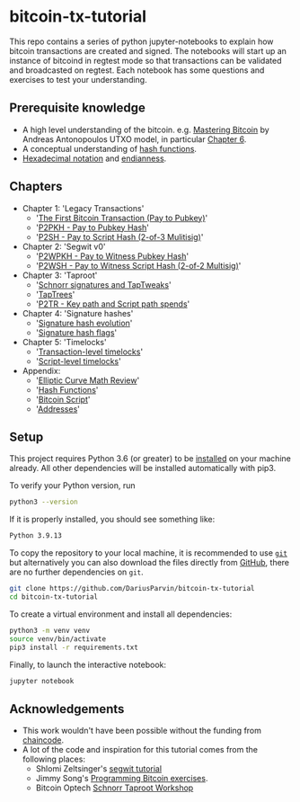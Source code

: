 # bitcoin-tx-tutorial

This repo contains a series of python jupyter-notebooks to explain how bitcoin transactions are created and signed. The notebooks will start up an instance of bitcoind in regtest mode so that transactions can be validated and broadcasted on regtest. Each notebook has some questions and exercises to test your understanding.

## Prerequisite knowledge
- A high level understanding of the bitcoin. e.g. [Mastering Bitcoin](https://github.com/bitcoinbook/bitcoinbook) by Andreas Antonopoulos UTXO model, in particular [Chapter 6](https://github.com/bitcoinbook/bitcoinbook/blob/develop/ch06.asciidoc).
- A conceptual understanding of [hash functions](https://www.thesslstore.com/blog/what-is-a-hash-function-in-cryptography-a-beginners-guide).
- [Hexadecimal notation](https://inst.eecs.berkeley.edu/~cs61bl/r//cur/bits/decimal-binary-hex.html?topic=lab28.topic&step=2&course=) and [endianness](https://www.freecodecamp.org/news/what-is-endianness-big-endian-vs-little-endian/).

## Chapters

+ Chapter 1: 'Legacy Transactions'
  - '[The First Bitcoin Transaction (Pay to Pubkey)](https://github.com/DariusParvin/bitcoin-tx-tutorial/blob/main/chapter1-legacy/first-btc-tx.ipynb)'
  - '[P2PKH - Pay to Pubkey Hash](https://github.com/DariusParvin/bitcoin-tx-tutorial/blob/main/chapter1-legacy/p2pkh.ipynb)'
  - '[P2SH - Pay to Script Hash (2-of-3 Mulitisig)](https://github.com/DariusParvin/bitcoin-tx-tutorial/blob/main/chapter1-legacy/p2sh-multisig.ipynb)'
+ Chapter 2: 'Segwit v0'
  - '[P2WPKH - Pay to Witness Pubkey Hash](https://github.com/DariusParvin/bitcoin-tx-tutorial/blob/main/chapter2-segwitv0/p2wpkh.ipynb)'
  - '[P2WSH - Pay to Witness Script Hash (2-of-2 Multisig)](https://github.com/DariusParvin/bitcoin-tx-tutorial/blob/main/chapter2-segwitv0/p2wsh-2-of-2-multisig.ipynb)'
+ Chapter 3: 'Taproot'
  - '[Schnorr signatures and TapTweaks](https://github.com/DariusParvin/bitcoin-tx-tutorial/blob/main/chapter3-taproot/schnorr-sig-and-taptweak.ipynb)'
  - '[TapTrees](https://github.com/DariusParvin/bitcoin-tx-tutorial/blob/main/chapter3-taproot/taproot-taptree.ipynb)'
  - '[P2TR - Key path and Script path spends](https://github.com/DariusParvin/bitcoin-tx-tutorial/blob/main/chapter3-taproot/p2tr-key-and-script-path.ipynb)'
+ Chapter 4: 'Signature hashes'
  - '[Signature hash evolution](https://github.com/DariusParvin/bitcoin-tx-tutorial/blob/main/chapter4-sighash/sighash-evolution.ipynb)'
  - '[Signature hash flags](https://github.com/DariusParvin/bitcoin-tx-tutorial/blob/main/chapter4-sighash/sighash-flags.ipynb)'
+ Chapter 5: 'Timelocks'
  - '[Transaction-level timelocks](https://github.com/DariusParvin/bitcoin-tx-tutorial/blob/main/chapter5-timelocks/transaction-level-timelocks.ipynb)'
  - '[Script-level timelocks](https://github.com/DariusParvin/bitcoin-tx-tutorial/blob/main/chapter5-timelocks/script-level-timelocks.ipynb)'
+ Appendix:
  - '[Elliptic Curve Math Review](https://github.com/DariusParvin/bitcoin-tx-tutorial/blob/main/appendix/elliptic_curve_math_review.ipynb)'
  - '[Hash Functions](https://github.com/DariusParvin/bitcoin-tx-tutorial/blob/main/appendix/hash-functions.ipynb)'
  - '[Bitcoin Script](https://github.com/DariusParvin/bitcoin-tx-tutorial/blob/main/appendix/bitcoin_script.ipynb)'
  - '[Addresses](https://github.com/DariusParvin/bitcoin-tx-tutorial/blob/main/appendix/addresses.ipynb)'

## Setup
This project requires Python 3.6 (or greater) to be [installed](https://www.python.org/downloads/) on your machine already. All other dependencies will be installed automatically with pip3.

To verify your Python version, run
```sh
python3 --version
```
If it is properly installed, you should see something like:
```sh
Python 3.9.13
```

To copy the repository to your local machine, it is recommended to use [`git`](https://git-scm.com/downloads) but alternatively you can also download the files directly from [GitHub](https://github.com/DariusParvin/bitcoin-tx-tutorial), there are no further dependencies on `git`.

```sh
git clone https://github.com/DariusParvin/bitcoin-tx-tutorial
cd bitcoin-tx-tutorial
```

To create a virtual environment and install all dependencies:
```sh
python3 -m venv venv
source venv/bin/activate
pip3 install -r requirements.txt
```

Finally, to launch the interactive notebook:
```sh
jupyter notebook
```

## Acknowledgements
- This work wouldn't have been possible without the funding from [chaincode](https://chaincode.com).
- A lot of the code and inspiration for this tutorial comes from the following places:
  - Shlomi Zeltsinger's [segwit tutorial](https://github.com/zeltsi/segwit_tutorial/tree/master/transactions)
  - Jimmy Song's [Programming Bitcoin exercises](https://github.com/jimmysong/pb-exercises).
  - Bitcoin Optech [Schnorr Taproot Workshop](https://bitcoinops.org/en/schorr-taproot-workshop/)
